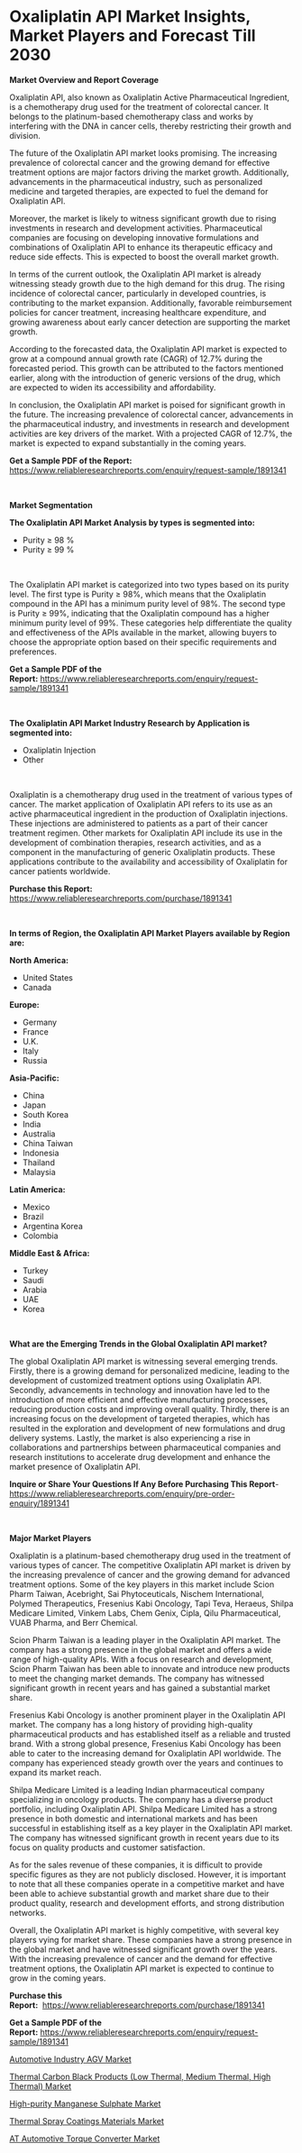 <p><h1>Oxaliplatin API Market Insights, Market Players and Forecast Till 2030</h1></p><p><strong>Market Overview and Report Coverage</strong></p>
<p><p>Oxaliplatin API, also known as Oxaliplatin Active Pharmaceutical Ingredient, is a chemotherapy drug used for the treatment of colorectal cancer. It belongs to the platinum-based chemotherapy class and works by interfering with the DNA in cancer cells, thereby restricting their growth and division.</p><p>The future of the Oxaliplatin API market looks promising. The increasing prevalence of colorectal cancer and the growing demand for effective treatment options are major factors driving the market growth. Additionally, advancements in the pharmaceutical industry, such as personalized medicine and targeted therapies, are expected to fuel the demand for Oxaliplatin API.</p><p>Moreover, the market is likely to witness significant growth due to rising investments in research and development activities. Pharmaceutical companies are focusing on developing innovative formulations and combinations of Oxaliplatin API to enhance its therapeutic efficacy and reduce side effects. This is expected to boost the overall market growth.</p><p>In terms of the current outlook, the Oxaliplatin API market is already witnessing steady growth due to the high demand for this drug. The rising incidence of colorectal cancer, particularly in developed countries, is contributing to the market expansion. Additionally, favorable reimbursement policies for cancer treatment, increasing healthcare expenditure, and growing awareness about early cancer detection are supporting the market growth.</p><p>According to the forecasted data, the Oxaliplatin API market is expected to grow at a compound annual growth rate (CAGR) of 12.7% during the forecasted period. This growth can be attributed to the factors mentioned earlier, along with the introduction of generic versions of the drug, which are expected to widen its accessibility and affordability.</p><p>In conclusion, the Oxaliplatin API market is poised for significant growth in the future. The increasing prevalence of colorectal cancer, advancements in the pharmaceutical industry, and investments in research and development activities are key drivers of the market. With a projected CAGR of 12.7%, the market is expected to expand substantially in the coming years.</p></p>
<p><strong>Get a Sample PDF of the Report:</strong> <a href="https://www.reliableresearchreports.com/enquiry/request-sample/1891341">https://www.reliableresearchreports.com/enquiry/request-sample/1891341</a></p>
<p>&nbsp;</p>
<p><strong>Market Segmentation</strong></p>
<p><strong>The Oxaliplatin API Market Analysis by types is segmented into:</strong></p>
<p><ul><li>Purity ≥ 98 %</li><li>Purity ≥ 99 %</li></ul></p>
<p>&nbsp;</p>
<p><p>The Oxaliplatin API market is categorized into two types based on its purity level. The first type is Purity ≥ 98%, which means that the Oxaliplatin compound in the API has a minimum purity level of 98%. The second type is Purity ≥ 99%, indicating that the Oxaliplatin compound has a higher minimum purity level of 99%. These categories help differentiate the quality and effectiveness of the APIs available in the market, allowing buyers to choose the appropriate option based on their specific requirements and preferences.</p></p>
<p><strong>Get a Sample PDF of the Report:</strong>&nbsp;<a href="https://www.reliableresearchreports.com/enquiry/request-sample/1891341">https://www.reliableresearchreports.com/enquiry/request-sample/1891341</a></p>
<p>&nbsp;</p>
<p><strong>The Oxaliplatin API Market Industry Research by Application is segmented into:</strong></p>
<p><ul><li>Oxaliplatin Injection</li><li>Other</li></ul></p>
<p>&nbsp;</p>
<p><p>Oxaliplatin is a chemotherapy drug used in the treatment of various types of cancer. The market application of Oxaliplatin API refers to its use as an active pharmaceutical ingredient in the production of Oxaliplatin injections. These injections are administered to patients as a part of their cancer treatment regimen. Other markets for Oxaliplatin API include its use in the development of combination therapies, research activities, and as a component in the manufacturing of generic Oxaliplatin products. These applications contribute to the availability and accessibility of Oxaliplatin for cancer patients worldwide.</p></p>
<p><strong>Purchase this Report:</strong>&nbsp; <a href="https://www.reliableresearchreports.com/purchase/1891341">https://www.reliableresearchreports.com/purchase/1891341</a></p>
<p>&nbsp;</p>
<p><strong>In terms of Region, the Oxaliplatin API Market Players available by Region are:</strong></p>
<p>
    <p> <strong> North America: </strong>
        <ul>
            <li>United States</li>
            <li>Canada</li>
        </ul>
        </p> 
    <p> <strong> Europe: </strong>
        <ul>
            <li>Germany</li>
            <li>France</li>
            <li>U.K.</li>
            <li>Italy</li>
            <li>Russia</li>
        </ul>
        </p> 
    <p> <strong> Asia-Pacific: </strong>
        <ul>
            <li>China</li>
            <li>Japan</li>
            <li>South Korea</li>
            <li>India</li>
            <li>Australia</li>
            <li>China Taiwan</li>
            <li>Indonesia</li>
            <li>Thailand</li>
            <li>Malaysia</li>
        </ul>
        </p> 
    <p> <strong> Latin America: </strong>
        <ul>
            <li>Mexico</li>
            <li>Brazil</li>
            <li>Argentina Korea</li>
            <li>Colombia</li>
        </ul>
        </p> 
    <p> <strong> Middle East & Africa: </strong>
        <ul>
            <li>Turkey</li>
            <li>Saudi</li>
            <li>Arabia</li>
            <li>UAE</li>
            <li>Korea</li>
        </ul>
    </p>
    </p>
<p>&nbsp;</p>
<p><strong>What are the Emerging Trends in the Global Oxaliplatin API market?</strong></p>
<p><p>The global Oxaliplatin API market is witnessing several emerging trends. Firstly, there is a growing demand for personalized medicine, leading to the development of customized treatment options using Oxaliplatin API. Secondly, advancements in technology and innovation have led to the introduction of more efficient and effective manufacturing processes, reducing production costs and improving overall quality. Thirdly, there is an increasing focus on the development of targeted therapies, which has resulted in the exploration and development of new formulations and drug delivery systems. Lastly, the market is also experiencing a rise in collaborations and partnerships between pharmaceutical companies and research institutions to accelerate drug development and enhance the market presence of Oxaliplatin API.</p></p>
<p><strong>Inquire or Share Your Questions If Any Before Purchasing This Report</strong>- <a href="https://www.reliableresearchreports.com/enquiry/pre-order-enquiry/1891341">https://www.reliableresearchreports.com/enquiry/pre-order-enquiry/1891341</a></p>
<p>&nbsp;</p>
<p><strong>Major Market Players</strong></p>
<p><p>Oxaliplatin is a platinum-based chemotherapy drug used in the treatment of various types of cancer. The competitive Oxaliplatin API market is driven by the increasing prevalence of cancer and the growing demand for advanced treatment options. Some of the key players in this market include Scion Pharm Taiwan, Acebright, Sai Phytoceuticals, Nischem International, Polymed Therapeutics, Fresenius Kabi Oncology, Tapi Teva, Heraeus, Shilpa Medicare Limited, Vinkem Labs, Chem Genix, Cipla, Qilu Pharmaceutical, VUAB Pharma, and Berr Chemical.</p><p>Scion Pharm Taiwan is a leading player in the Oxaliplatin API market. The company has a strong presence in the global market and offers a wide range of high-quality APIs. With a focus on research and development, Scion Pharm Taiwan has been able to innovate and introduce new products to meet the changing market demands. The company has witnessed significant growth in recent years and has gained a substantial market share.</p><p>Fresenius Kabi Oncology is another prominent player in the Oxaliplatin API market. The company has a long history of providing high-quality pharmaceutical products and has established itself as a reliable and trusted brand. With a strong global presence, Fresenius Kabi Oncology has been able to cater to the increasing demand for Oxaliplatin API worldwide. The company has experienced steady growth over the years and continues to expand its market reach.</p><p>Shilpa Medicare Limited is a leading Indian pharmaceutical company specializing in oncology products. The company has a diverse product portfolio, including Oxaliplatin API. Shilpa Medicare Limited has a strong presence in both domestic and international markets and has been successful in establishing itself as a key player in the Oxaliplatin API market. The company has witnessed significant growth in recent years due to its focus on quality products and customer satisfaction.</p><p>As for the sales revenue of these companies, it is difficult to provide specific figures as they are not publicly disclosed. However, it is important to note that all these companies operate in a competitive market and have been able to achieve substantial growth and market share due to their product quality, research and development efforts, and strong distribution networks.</p><p>Overall, the Oxaliplatin API market is highly competitive, with several key players vying for market share. These companies have a strong presence in the global market and have witnessed significant growth over the years. With the increasing prevalence of cancer and the demand for effective treatment options, the Oxaliplatin API market is expected to continue to grow in the coming years.</p></p>
<p><strong>Purchase this Report:</strong>&nbsp;&nbsp;<a href="https://www.reliableresearchreports.com/purchase/1891341">https://www.reliableresearchreports.com/purchase/1891341</a></p>
<p></p>
<p><strong>Get a Sample PDF of the Report:</strong>&nbsp;<a href="https://www.reliableresearchreports.com/enquiry/request-sample/1891341">https://www.reliableresearchreports.com/enquiry/request-sample/1891341</a></p>
<p><p><a href="https://medium.com/@alicehanson1974/automotive-industry-agv-market-size-cagr-trends-2024-2030-79d43861ad00">Automotive Industry AGV Market</a></p><p><a href="https://www.linkedin.com/pulse/thermal-carbon-black-products-low-medium-high-market-size-growth-ikvac/">Thermal Carbon Black Products (Low Thermal, Medium Thermal, High Thermal) Market</a></p><p><a href="https://www.linkedin.com/pulse/high-purity-manganese-sulphate-market-research-report-unlocks-mi7oc/">High-purity Manganese Sulphate Market</a></p><p><a href="https://www.linkedin.com/pulse/thermal-spray-coatings-materials-market-size-growth-forecast-x7zhc/">Thermal Spray Coatings Materials Market</a></p><p><a href="https://medium.com/@leonorhaley2009/at-automotive-torque-converter-market-trends-forecast-and-competitive-analysis-to-2030-7e880a18aa9e">AT Automotive Torque Converter Market</a></p></p>